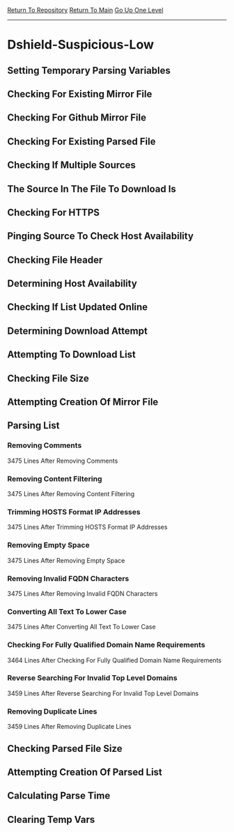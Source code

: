 [Return To Repository](https://github.com/deathbybandaid/piholeparser/)
[Return To Main](https://github.com/deathbybandaid/piholeparser/blob/master/RecentRunLogs/Mainlog.md)
[Go Up One Level](https://github.com/deathbybandaid/piholeparser/blob/master/RecentRunLogs/TopLevelScripts/30-Processing-Blacklists.md)
____________________________________
# Dshield-Suspicious-Low
## Setting Temporary Parsing Variables
## Checking For Existing Mirror File
## Checking For Github Mirror File
## Checking For Existing Parsed File
## Checking If Multiple Sources
## The Source In The File To Download Is
## Checking For HTTPS
## Pinging Source To Check Host Availability
## Checking File Header
## Determining Host Availability
## Checking If List Updated Online
## Determining Download Attempt
## Attempting To Download List
## Checking File Size
## Attempting Creation Of Mirror File
## Parsing List
### Removing Comments
3475 Lines After Removing Comments
### Removing Content Filtering
3475 Lines After Removing Content Filtering
### Trimming HOSTS Format IP Addresses
3475 Lines After Trimming HOSTS Format IP Addresses
### Removing Empty Space
3475 Lines After Removing Empty Space
### Removing Invalid FQDN Characters
3475 Lines After Removing Invalid FQDN Characters
### Converting All Text To Lower Case
3475 Lines After Converting All Text To Lower Case
### Checking For Fully Qualified Domain Name Requirements
3464 Lines After Checking For Fully Qualified Domain Name Requirements
### Reverse Searching For Invalid Top Level Domains
3459 Lines After Reverse Searching For Invalid Top Level Domains
### Removing Duplicate Lines
3459 Lines After Removing Duplicate Lines
## Checking Parsed File Size
## Attempting Creation Of Parsed List
## Calculating Parse Time
## Clearing Temp Vars
